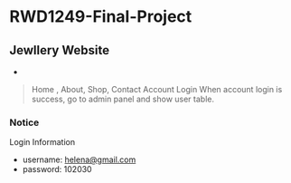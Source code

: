 # RWD1249-Final-Project
## Jewllery Website
*
> Home , About, Shop, Contact
> Account Login
> When account login is success, go to admin panel and show user table.

### Notice
Login Information
* username: helena@gmail.com
* password: 102030
